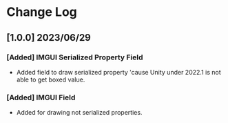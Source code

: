 # Change Log

## [1.0.0] 2023/06/29

### [Added] IMGUI Serialized Property Field

- Added field to draw serialized property
'cause Unity under 2022.1 is not able to get boxed value.

### [Added] IMGUI Field

- Added for drawing not serialized properties.
